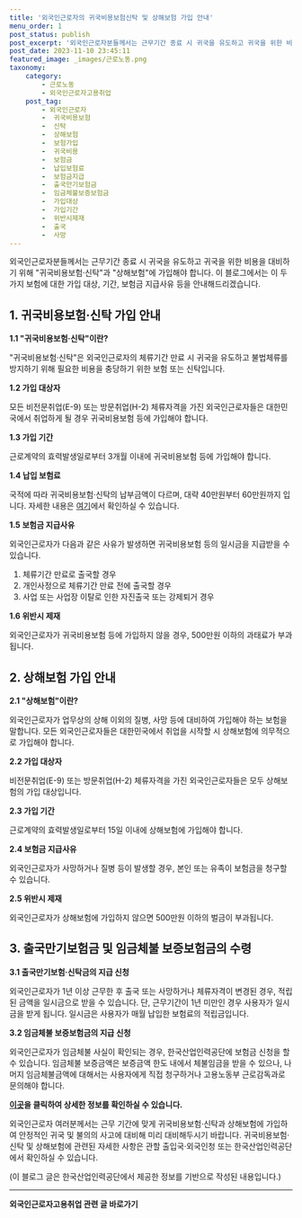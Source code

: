 ```yaml
---
title: '외국인근로자의 귀국비용보험신탁 및 상해보험 가입 안내'
menu_order: 1
post_status: publish
post_excerpt: '외국인근로자분들께서는 근무기간 종료 시 귀국을 유도하고 귀국을 위한 비용을 대비하기 위해  귀국비용보험 신탁 과  상해보험 에 가입해야 합니다. 이 블로그에서는 이 두 가지 보험에 대한 가입 대상, 기간, 보험금 지급사유 등을 안내해드리겠습니다.'
post_date: 2023-11-10 23:45:11
featured_image: _images/근로노동.png
taxonomy:
    category:
        - 근로노동
        - 외국인근로자고용취업
    post_tag:
        - 외국인근로자
        -  귀국비용보험
        -  신탁
        -  상해보험
        -  보험가입
        -  귀국비용
        -  보험금
        -  납입보험료
        -  보험금지급
        -  출국만기보험금
        -  임금체불보증보험금
        -  가입대상
        -  가입기간
        -  위반시제재
        -  출국
        -  사망
---
```



외국인근로자분들께서는 근무기간 종료 시 귀국을 유도하고 귀국을 위한 비용을 대비하기 위해 "귀국비용보험·신탁"과 "상해보험"에 가입해야 합니다. 이 블로그에서는 이 두 가지 보험에 대한 가입 대상, 기간, 보험금 지급사유 등을 안내해드리겠습니다.

## 1. 귀국비용보험·신탁 가입 안내

**1.1 "귀국비용보험·신탁"이란?**

"귀국비용보험·신탁"은 외국인근로자의 체류기간 만료 시 귀국을 유도하고 불법체류를 방지하기 위해 필요한 비용을 충당하기 위한 보험 또는 신탁입니다.

**1.2 가입 대상자**

모든 비전문취업(E-9) 또는 방문취업(H-2) 체류자격을 가진 외국인근로자들은 대한민국에서 취업하게 될 경우 귀국비용보험 등에 가입해야 합니다.

**1.3 가입 기간**

근로계약의 효력발생일로부터 3개월 이내에 귀국비용보험 등에 가입해야 합니다.

**1.4 납입 보험료**

국적에 따라 귀국비용보험·신탁의 납부금액이 다르며, 대략 40만원부터 60만원까지 입니다. 자세한 내용은 [여기](링크)에서 확인하실 수 있습니다.

**1.5 보험금 지급사유**

외국인근로자가 다음과 같은 사유가 발생하면 귀국비용보험 등의 일시금을 지급받을 수 있습니다.
1. 체류기간 만료로 출국할 경우
2. 개인사정으로 체류기간 만료 전에 출국할 경우
3. 사업 또는 사업장 이탈로 인한 자진출국 또는 강제퇴거 경우

**1.6 위반시 제재**

외국인근로자가 귀국비용보험 등에 가입하지 않을 경우, 500만원 이하의 과태료가 부과됩니다.

## 2. 상해보험 가입 안내

**2.1 "상해보험"이란?**

외국인근로자가 업무상의 상해 이외의 질병, 사망 등에 대비하여 가입해야 하는 보험을 말합니다. 모든 외국인근로자들은 대한민국에서 취업을 시작할 시 상해보험에 의무적으로 가입해야 합니다.

**2.2 가입 대상자**

비전문취업(E-9) 또는 방문취업(H-2) 체류자격을 가진 외국인근로자들은 모두 상해보험의 가입 대상입니다.

**2.3 가입 기간**

근로계약의 효력발생일로부터 15일 이내에 상해보험에 가입해야 합니다.

**2.4 보험금 지급사유**

외국인근로자가 사망하거나 질병 등이 발생할 경우, 본인 또는 유족이 보험금을 청구할 수 있습니다.

**2.5 위반시 제재**

외국인근로자가 상해보험에 가입하지 않으면 500만원 이하의 벌금이 부과됩니다.

## 3. 출국만기보험금 및 임금체불 보증보험금의 수령

**3.1 출국만기보험·신탁금의 지급 신청**

외국인근로자가 1년 이상 근무한 후 출국 또는 사망하거나 체류자격이 변경된 경우, 적립된 금액을 일시금으로 받을 수 있습니다. 단, 근무기간이 1년 미만인 경우 사용자가 일시금을 받게 됩니다. 일시금은 사용자가 매월 납입한 보험료의 적립금입니다.

**3.2 임금체불 보증보험금의 지급 신청**

외국인근로자가 임금체불 사실이 확인되는 경우, 한국산업인력공단에 보험금 신청을 할 수 있습니다. 임금체불 보증금액은 보증금액 한도 내에서 체불임금을 받을 수 있으나, 나머지 임금체불금액에 대해서는 사용자에게 직접 청구하거나 고용노동부 근로감독과로 문의해야 합니다.

**[이곳](링크)을 클릭하여 상세한 정보를 확인하실 수 있습니다.**

외국인근로자 여러분께서는 근무 기간에 맞게 귀국비용보험·신탁과 상해보험에 가입하여 안정적인 귀국 및 불의의 사고에 대비해 미리 대비해두시기 바랍니다. 귀국비용보험·신탁 및 상해보험에 관련된 자세한 사항은 관할 출입국·외국인청 또는 한국산업인력공단에서 확인하실 수 있습니다.

(이 블로그 글은 한국산업인력공단에서 제공한 정보를 기반으로 작성된 내용입니다.)
<!-- wp:separator -->
<hr class="wp-block-separator has-alpha-channel-opacity"/>
<!-- /wp:separator -->

<!-- wp:group {"backgroundColor":"base","layout":{"type":"constrained"}} -->
<div class="wp-block-group has-base-background-color has-background"><!-- wp:paragraph {"align":"center","fontSize":"medium"} -->
<p class="has-text-align-center has-large-font-size"><strong>외국인근로자고용취업 관련 글 바로가기</strong></p>
<!-- /wp:paragraph -->


<!-- wp:latest-posts {"categories":[{"id":10884,"count":19,"description":"","link":"https://uknowlaw.com/category/%ec%99%b8%ea%b5%ad%ec%9d%b8%ea%b7%bc%eb%a1%9c%ec%9e%90%ea%b3%a0%ec%9a%a9%ec%b7%a8%ec%97%85/","name":"외국인근로자고용취업","slug":"외국인근로자고용취업","taxonomy":"category","parent":0,"meta":[],"_links":{"self":[{"href":"https://uknowlaw.com/wp-json/wp/v2/categories/10884"}],"collection":[{"href":"https://uknowlaw.com/wp-json/wp/v2/categories"}],"about":[{"href":"https://uknowlaw.com/wp-json/wp/v2/taxonomies/category"}],"wp:post_type":[{"href":"https://uknowlaw.com/wp-json/wp/v2/posts?categories=10884"}],"curies":[{"name":"wp","href":"https://api.w.org/{rel}","templated":true}]}}],"postsToShow":100,"excerptLength":28,"postLayout":"grid","columns":2,"featuredImageAlign":"left","featuredImageSizeSlug":"large","fontSize":18px} /--></div>
<!-- /wp:group -->